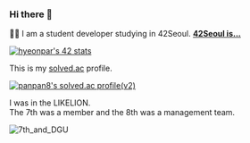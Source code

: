 ### Hi there 👋

 👨‍🎓 I am a student developer studying in 42Seoul. **[42Seoul is...](https://whitepaper.innovationacademy.kr/)**  

[![hyeonpar's 42 stats](https://badge42.herokuapp.com/api/stats/hyeonpar?privacyEmail=false)](https://github.com/JaeSeoKim/badge42)

This is my [solved.ac](https://solved.ac/) profile.  
<!-- [![panpan8's solved.ac profile(mini)](http://mazassumnida.wtf/api/mini/generate_badge?boj=panpan8)](https://solved.ac/panpan8) -->
[![panpan8's solved.ac profile(v2)](http://mazassumnida.wtf/api/v2/generate_badge?boj=panpan8)](https://solved.ac/panpan8)  

I was in the LIKELION.  
The 7th was a member and the 8th was a management team.  

![7th_and_DGU](https://likelion-badge.herokuapp.com/api/likelion_university_badge/v1?generation=7&university=DGU)

<!--
**c2lv/c2lv** is a ✨ _special_ ✨ repository because its `README.md` (this file) appears on your GitHub profile.

Here are some ideas to get you started:

- 🔭 I’m currently working on ...
- 🌱 I’m currently learning ...
- 👯 I’m looking to collaborate on ...
- 🤔 I’m looking for help with ...
- 💬 Ask me about ...
- 📫 How to reach me: ...
- 😄 Pronouns: ...
- ⚡ Fun fact: ...
-->
